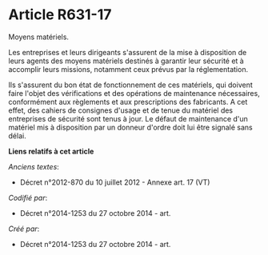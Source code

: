 # Article R631-17

Moyens matériels.

Les entreprises et leurs dirigeants s'assurent de la mise à disposition de leurs agents des moyens matériels destinés à
garantir leur sécurité et à accomplir leurs missions, notamment ceux prévus par la réglementation.

Ils s'assurent du bon état de fonctionnement de ces matériels, qui doivent faire l'objet des vérifications et des opérations
de maintenance nécessaires, conformément aux règlements et aux prescriptions des fabricants. A cet effet, des cahiers de
consignes d'usage et de tenue du matériel des entreprises de sécurité sont tenus à jour. Le défaut de maintenance d'un
matériel mis à disposition par un donneur d'ordre doit lui être signalé sans délai.

**Liens relatifs à cet article**

_Anciens textes_:

  - Décret n°2012-870 du 10 juillet 2012 -  Annexe art. 17 (VT)

_Codifié par_:

  - Décret n°2014-1253 du 27 octobre 2014 - art.

_Créé par_:

  - Décret n°2014-1253 du 27 octobre 2014 - art.
